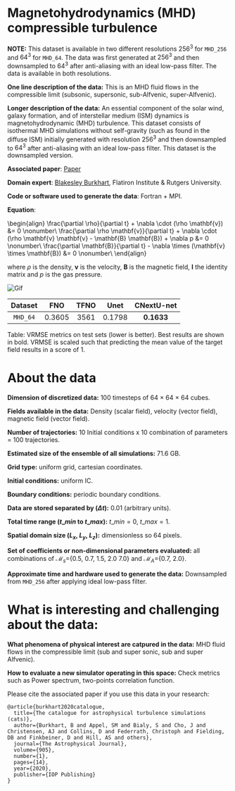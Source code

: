 # Magnetohydrodynamics (MHD) compressible turbulence

**NOTE:** This dataset is available in two different resolutions $256^3$ for `MHD_256` and $64^3$ for `MHD_64`. The data was first generated at $256^3$ and then downsampled to $64^3$ after anti-aliasing with an ideal low-pass filter. The data is available in both resolutions.

**One line description of the data:** This is an MHD fluid flows in the compressible limit (subsonic, supersonic, sub-Alfvenic, super-Alfvenic).

**Longer description of the data:** An essential component of the solar wind, galaxy formation, and of interstellar medium (ISM) dynamics is magnetohydrodynamic (MHD) turbulence. This dataset consists of isothermal MHD simulations without self-gravity (such as found in the diffuse ISM) initially generated with resolution $256^3$ and then downsampled to $64^3$ after anti-aliasing with an ideal low-pass filter. This dataset is the downsampled version.

**Associated paper**: [Paper](https://iopscience.iop.org/article/10.3847/1538-4357/abc484/pdf)

**Domain expert**: [Blakesley Burkhart](https://www.bburkhart.com/), Flatiron Institute & Rutgers University.

**Code or software used to generate the data**: Fortran + MPI.

**Equation**:

\begin{align}
\frac{\partial \rho}{\partial t} + \nabla \cdot (\rho \mathbf{v}) &= 0 \nonumber\\
\frac{\partial \rho \mathbf{v}}{\partial t} + \nabla \cdot (\rho \mathbf{v} \mathbf{v} - \mathbf{B} \mathbf{B}) + \nabla p &= 0 \nonumber\\
\frac{\partial \mathbf{B}}{\partial t} - \nabla \times (\mathbf{v} \times \mathbf{B}) &= 0 \nonumber\\
\end{align}

where $\rho$ is the density, $\mathbf{v}$ is the velocity, $\mathbf{B}$ is the magnetic field, $\mathbf{I}$ the identity matrix and $p$ is the gas pressure.

![Gif](https://users.flatironinstitute.org/~polymathic/data/the_well/datasets/MHD_64/gif/density_unnormalized.gif)

| Dataset    | FNO | TFNO  | Unet | CNextU-net
|:-:|:-:|:-:|:-:|:-:|
| `MHD_64`  | 0.3605 | 3561 |0.1798|$\mathbf{0.1633}$|

Table: VRMSE metrics on test sets (lower is better). Best results are shown in bold. VRMSE is scaled such that predicting the mean value of the target field results in a score of 1.

# About the data

**Dimension of discretized data:** 100 timesteps of 64 $\times$ 64 $\times$ 64 cubes.

**Fields available in the data:** Density (scalar field), velocity (vector field), magnetic field (vector field).

**Number of trajectories:** 10 Initial conditions x 10 combination of parameters = 100 trajectories.

**Estimated size of the ensemble of all simulations:** 71.6 GB.

**Grid type:** uniform grid, cartesian coordinates.

**Initial conditions:** uniform IC.

**Boundary conditions:** periodic boundary conditions.

**Data are stored separated by ($\Delta t$):** 0.01 (arbitrary units).

**Total time range ($t\_{min}$ to $t\_{max}$):** $t\_{min} = 0$, $t\_{max} = 1$.

**Spatial domain size ($L_x$, $L_y$, $L_z$):** dimensionless so 64 pixels.

**Set of coefficients or non-dimensional parameters evaluated:** all combinations of $\mathcal{M}_s=${0.5, 0.7, 1.5, 2.0 7.0} and $\mathcal{M}_A =${0.7, 2.0}.

**Approximate time and hardware used to generate the data:** Downsampled from `MHD_256` after applying ideal low-pass filter.

# What is interesting and challenging about the data:

**What phenomena of physical interest are catpured in the data:** MHD fluid flows in the compressible limit (sub and super sonic, sub and super Alfvenic).

**How to evaluate a new simulator operating in this space:** Check metrics such as Power spectrum, two-points correlation function.

Please cite the associated paper if you use this data in your research:

```
@article{burkhart2020catalogue,
  title={The catalogue for astrophysical turbulence simulations (cats)},
  author={Burkhart, B and Appel, SM and Bialy, S and Cho, J and Christensen, AJ and Collins, D and Federrath, Christoph and Fielding, DB and Finkbeiner, D and Hill, AS and others},
  journal={The Astrophysical Journal},
  volume={905},
  number={1},
  pages={14},
  year={2020},
  publisher={IOP Publishing}
}
```

